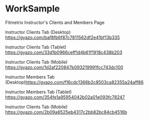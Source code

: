 # WorkSample
Fitmetrix Instructor's Clients and Members Page


Instructor Clients Tab (Desktop) https://gyazo.com/baf8fb6f87c7811562df2e41bf13b335

Instructor Clients Tab (Tablet) https://gyazo.com/33d1b0966ceff1d4b61f1918c438b203

Instructor Clients Tab (Mobile) https://gyazo.com/1d2af220847b093219991fcc743dc100

Instructor Members Tab (Desktop)https://gyazo.com/f16cdc1366b2c8503ca82355a24aff86

Instructor Members Tab (Tablet) https://gyazo.com/354fe1a95954042b02a01e093fc78247

Instructor Clients Tab (Mobile) https://gyazo.com/2b09a6525eb4317c2bb82bc84cb4516b
